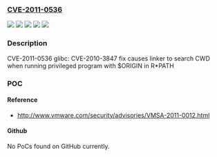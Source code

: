 ### [CVE-2011-0536](https://cve.mitre.org/cgi-bin/cvename.cgi?name=CVE-2011-0536)
![](https://img.shields.io/static/v1?label=Product&message=Red%20Hat%20Enterprise%20Linux%205&color=blue)
![](https://img.shields.io/static/v1?label=Product&message=Red%20Hat%20Enterprise%20Linux%206&color=blue)
![](https://img.shields.io/static/v1?label=Version&message=!%200%3A2.12-1.7.el6_0.5%20&color=brighgreen)
![](https://img.shields.io/static/v1?label=Version&message=!%200%3A2.5-58.el5_6.2%20&color=brighgreen)
![](https://img.shields.io/static/v1?label=Vulnerability&message=Untrusted%20Search%20Path&color=brighgreen)

### Description

CVE-2011-0536 glibc: CVE-2010-3847 fix causes linker to search CWD when running privileged program with $ORIGIN in R*PATH

### POC

#### Reference
- http://www.vmware.com/security/advisories/VMSA-2011-0012.html

#### Github
No PoCs found on GitHub currently.

